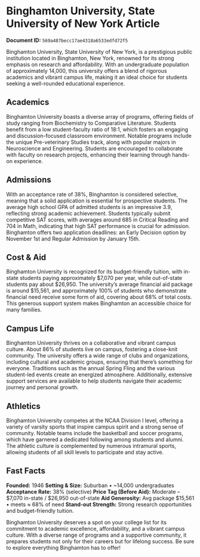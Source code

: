 # Binghamton University, State University of New York Article

**Document ID:** `569a487becc17ae4318a6533edfd72f5`

Binghamton University, State University of New York, is a prestigious public institution located in Binghamton, New York, renowned for its strong emphasis on research and affordability. With an undergraduate population of approximately 14,000, this university offers a blend of rigorous academics and vibrant campus life, making it an ideal choice for students seeking a well-rounded educational experience.

## Academics
Binghamton University boasts a diverse array of programs, offering fields of study ranging from Biochemistry to Comparative Literature. Students benefit from a low student-faculty ratio of 18:1, which fosters an engaging and discussion-focused classroom environment. Notable programs include the unique Pre-veterinary Studies track, along with popular majors in Neuroscience and Engineering. Students are encouraged to collaborate with faculty on research projects, enhancing their learning through hands-on experience.

## Admissions
With an acceptance rate of 38%, Binghamton is considered selective, meaning that a solid application is essential for prospective students. The average high school GPA of admitted students is an impressive 3.9, reflecting strong academic achievement. Students typically submit competitive SAT scores, with averages around 685 in Critical Reading and 704 in Math, indicating that high SAT performance is crucial for admission. Binghamton offers two application deadlines: an Early Decision option by November 1st and Regular Admission by January 15th.

## Cost & Aid
Binghamton University is recognized for its budget-friendly tuition, with in-state students paying approximately $7,070 per year, while out-of-state students pay about $26,950. The university’s average financial aid package is around $15,561, and approximately 100% of students who demonstrate financial need receive some form of aid, covering about 68% of total costs. This generous support system makes Binghamton an accessible choice for many families.

## Campus Life
Binghamton University thrives on a collaborative and vibrant campus culture. About 86% of students live on campus, fostering a close-knit community. The university offers a wide range of clubs and organizations, including cultural and academic groups, ensuring that there’s something for everyone. Traditions such as the annual Spring Fling and the various student-led events create an energized atmosphere. Additionally, extensive support services are available to help students navigate their academic journey and personal growth.

## Athletics
Binghamton University competes at the NCAA Division I level, offering a variety of varsity sports that inspire campus spirit and a strong sense of community. Notable teams include the basketball and soccer programs, which have garnered a dedicated following among students and alumni. The athletic culture is complemented by numerous intramural sports, allowing students of all skill levels to participate and stay active.

## Fast Facts
**Founded:** 1946
**Setting & Size:** Suburban • ~14,000 undergraduates
**Acceptance Rate:** 38% (selective)
**Price Tag (Before Aid):** Moderate – $7,070 in-state / $26,950 out-of-state
**Aid Generosity:** Avg package $15,561 • meets ≈ 68% of need
**Stand-out Strength:** Strong research opportunities and budget-friendly tuition.

Binghamton University deserves a spot on your college list for its commitment to academic excellence, affordability, and a vibrant campus culture. With a diverse range of programs and a supportive community, it prepares students not only for their careers but for lifelong success. Be sure to explore everything Binghamton has to offer!
